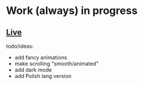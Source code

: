 
# Work (always) in progress </br>
## [Live](https://farel.netlify.com/) </br>


todo/ideas:  </br>
- add fancy animations </br>
- make scrolling "smooth/animated" </br>
- add dark mode </br>
- add Polish lang version


